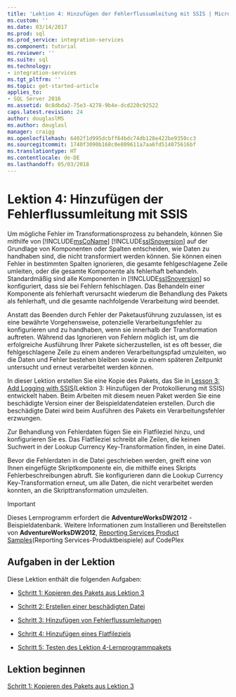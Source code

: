 ```yaml
---
title: 'Lektion 4: Hinzufügen der Fehlerflussumleitung mit SSIS | Microsoft-Dokumentation'
ms.custom: ''
ms.date: 03/14/2017
ms.prod: sql
ms.prod_service: integration-services
ms.component: tutorial
ms.reviewer: ''
ms.suite: sql
ms.technology:
- integration-services
ms.tgt_pltfrm: ''
ms.topic: get-started-article
applies_to:
- SQL Server 2016
ms.assetid: 0c8dbda2-75e3-4278-9b4e-dcd220c92522
caps.latest.revision: 24
author: douglaslMS
ms.author: douglasl
manager: craigg
ms.openlocfilehash: 6402f1d995dcbff64bdc74db128e422be9350cc3
ms.sourcegitcommit: 1740f3090b168c0e809611a7aa6fd514075616bf
ms.translationtype: HT
ms.contentlocale: de-DE
ms.lasthandoff: 05/03/2018
---
```

# <a name="lesson-4-add-error-flow-redirection-with-ssis"></a>Lektion 4: Hinzufügen der Fehlerflussumleitung mit SSIS
Um mögliche Fehler im Transformationsprozess zu behandeln, können Sie mithilfe von [!INCLUDE[msCoName](../includes/msconame-md.md)] [!INCLUDE[ssISnoversion](../includes/ssisnoversion-md.md)] auf der Grundlage von Komponenten oder Spalten entscheiden, wie Daten zu handhaben sind, die nicht transformiert werden können. Sie können einen Fehler in bestimmten Spalten ignorieren, die gesamte fehlgeschlagene Zeile umleiten, oder die gesamte Komponente als fehlerhaft behandeln. Standardmäßig sind alle Komponenten in [!INCLUDE[ssISnoversion](../includes/ssisnoversion-md.md)] so konfiguriert, dass sie bei Fehlern fehlschlagen. Das Behandeln einer Komponente als fehlerhaft verursacht wiederum die Behandlung des Pakets als fehlerhaft, und die gesamte nachfolgende Verarbeitung wird beendet.  
  
Anstatt das Beenden durch Fehler der Paketausführung zuzulassen, ist es eine bewährte Vorgehensweise, potenzielle Verarbeitungsfehler zu konfigurieren und zu handhaben, wenn sie innerhalb der Transformation auftreten. Während das Ignorieren von Fehlern möglich ist, um die erfolgreiche Ausführung Ihrer Pakete sicherzustellen, ist es oft besser, die fehlgeschlagene Zeile zu einem anderen Verarbeitungspfad umzuleiten, wo die Daten und Fehler bestehen bleiben sowie zu einem späteren Zeitpunkt untersucht und erneut verarbeitet werden können.  
  
In dieser Lektion erstellen Sie eine Kopie des Pakets, das Sie in [Lesson 3: Add Logging with SSIS](../integration-services/lesson-3-add-logging-with-ssis.md)(Lektion 3: Hinzufügen der Protokollierung mit SSIS) entwickelt haben. Beim Arbeiten mit diesem neuen Paket werden Sie eine beschädigte Version einer der Beispieldatendateien erstellen. Durch die beschädigte Datei wird beim Ausführen des Pakets ein Verarbeitungsfehler erzwungen.  
  
Zur Behandlung von Fehlerdaten fügen Sie ein Flatfileziel hinzu, und konfigurieren Sie es. Das Flatfileziel schreibt alle Zeilen, die keinen Suchwert in der Lookup Currency Key-Transformation finden, in eine Datei.  
  
Bevor die Fehlerdaten in die Datei geschrieben werden, greift eine von Ihnen eingefügte Skriptkomponente ein, die mithilfe eines Skripts Fehlerbeschreibungen abruft. Sie konfigurieren dann die Lookup Currency Key-Transformation erneut, um alle Daten, die nicht verarbeitet werden konnten, an die Skripttransformation umzuleiten.  
  
> [!IMPORTANT]  
> Dieses Lernprogramm erfordert die **AdventureWorksDW2012** -Beispieldatenbank. Weitere Informationen zum Installieren und Bereitstellen von **AdventureWorksDW2012**, [Reporting Services Product Samples](http://go.microsoft.com/fwlink/p/?LinkID=526910)(Reporting Services-Produktbeispiele) auf CodePlex  
  
## <a name="tasks-in-lesson"></a>Aufgaben in der Lektion  
Diese Lektion enthält die folgenden Aufgaben:  
  
-   [Schritt 1: Kopieren des Pakets aus Lektion 3](../integration-services/lesson-4-1-copying-the-lesson-3-package.md)  
  
-   [Schritt 2: Erstellen einer beschädigten Datei](../integration-services/lesson-4-2-creating-a-corrupted-file.md)  
  
-   [Schritt 3: Hinzufügen von Fehlerflussumleitungen](../integration-services/lesson-4-3-adding-error-flow-redirection.md)  
  
-   [Schritt 4: Hinzufügen eines Flatfileziels](../integration-services/lesson-4-4-adding-a-flat-file-destination.md)  
  
-   [Schritt 5: Testen des Lektion 4-Lernprogrammpakets](../integration-services/lesson-4-5-testing-the-lesson-4-tutorial-package.md)  
  
## <a name="start-the-lesson"></a>Lektion beginnen  
[Schritt 1: Kopieren des Pakets aus Lektion 3](../integration-services/lesson-4-1-copying-the-lesson-3-package.md)  
  
  
  
